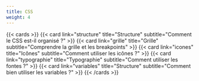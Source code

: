 ```yaml
---
title: CSS
weight: 4
---
```


{{< cards >}}
  {{< card link="structure" title="Structure" subtitle="Comment le CSS est-il organisé ?" >}}
  {{< card link="grille" title="Grille" subtitle="Comprendre la grille et les breakpoints" >}}
  {{< card link="icones" title="Icônes" subtitle="Comment utiliser les icônes ?" >}}
  {{< card link="typographie" title="Typographie" subtitle="Comment utiliser les fontes ?" >}}
  {{< card link="variables" title="Structure" subtitle="Comment bien utiliser les variables ?" >}}
{{< /cards >}}